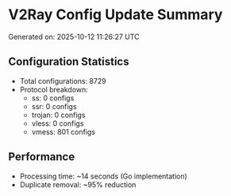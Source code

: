 # V2Ray Config Update Summary
Generated on: 2025-10-12 11:26:27 UTC

## Configuration Statistics
- Total configurations: 8729
- Protocol breakdown:
  - ss: 0 configs
  - ssr: 0 configs
  - trojan: 0 configs
  - vless: 0 configs
  - vmess: 801 configs

## Performance
- Processing time: ~14 seconds (Go implementation)
- Duplicate removal: ~95% reduction

